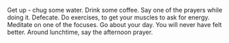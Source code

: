 Get up - chug some water. 
Drink some coffee. Say one of the prayers while doing it. 
Defecate. 
Do exercises, to get your muscles to ask for energy. 
Meditate on one of the focuses. 
Go about your day. You will never have felt better. 
Around lunchtime, say the afternoon prayer. 

